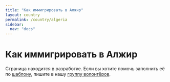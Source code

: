```yaml
---
title: "Как иммигрировать в Алжир"
layout: country
permalink: /country/algeria
sidebar:
  nav: "docs"
---
```


# Как иммигрировать в Алжир

Страница находится в разработке. Если вы хотите помочь заполнить её по [шаблону](/template), пишите в нашу [группу волонтёров](https://t.me/+FHi3FnJaoWJkMDAx).
